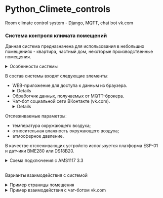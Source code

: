 # Python_Climete_controls
 Room climate control system - Django, MQTT, chat bot vk.com

### Система контроля климата помещений
Данная система предназначена для использования в небольших помещениях - квартира, частный дом, некоторые производственные помещения.
<details>
 <summary>
  Особенности системы
 </summary>
  1. Технология Wi-Fi для организации сети устройств.
  2. Протокол MQTT для передачи данных между считывающими устройствами.
  3. В качестве MQTT-брокера используется Mosquitto.
  4. В качестве основного устройства используется RaspberyyPi 3 Model B.
  5. СУБД PostgreSQL.
</details>

В состав системы входят следующие элементы:
 * WEB-приложение для доступа к данным из браузера.<details>Используется Django Framework, Bootstrap4, AJAX JQuery, Chart.js</details>
 * Обработчик данных, получаемых от MQTT-брокера.
 * Чат-бот социальной сети ВКонтакте (vk.com).<details>Для построения графиков используется библиотека Matplotlib</details>

Отслеживаемые параметры:
 - температура окружающего воздуха;
 - относительная влажность окружающего воздуха;
 - атмосферное давление.

В качестве отслеживающих устройств используется платформа ESP-01 и датчики BME280 или DS18B20.
<details><summary>Схема подключения с AMS1117 3.3</summary>
<img src="https://raw.githubusercontent.com/On-Luck/Python_Climete_controls/master/Climate_controls_system/ESP-01(S)/ESP-01%26BME280_схема.png">

<center><img src="https://raw.githubusercontent.com/On-Luck/Python_Climete_controls/master/Climate_controls_system/ESP-01(S)/ESP01%26DS18B20.png" width=250px></center>
</details>
&nbsp;

Варианты взаимодействия с системой
<details><summary>Пример страницы помещения</summary>
<img src="https://raw.githubusercontent.com/On-Luck/Python_Climete_controls/master/Climate_controls_system/room_example.png">
</details>
<details><summary>Пример взаимодействия с чат-ботом vk.com</summary>
Для взаимодействия с чат-ботом используются клавиатуры помещений и функций.

### Пример диалога
<center><img src="https://raw.githubusercontent.com/On-Luck/Python_Climete_controls/master/Climate_controls_system/vkbot/dialog_example.jpg" width=250x></center>

### Пример графиков
<center><img src="https://raw.githubusercontent.com/On-Luck/Python_Climete_controls/master/Climate_controls_system/vkbot/graphs_example.jpg"></center>

</details>
